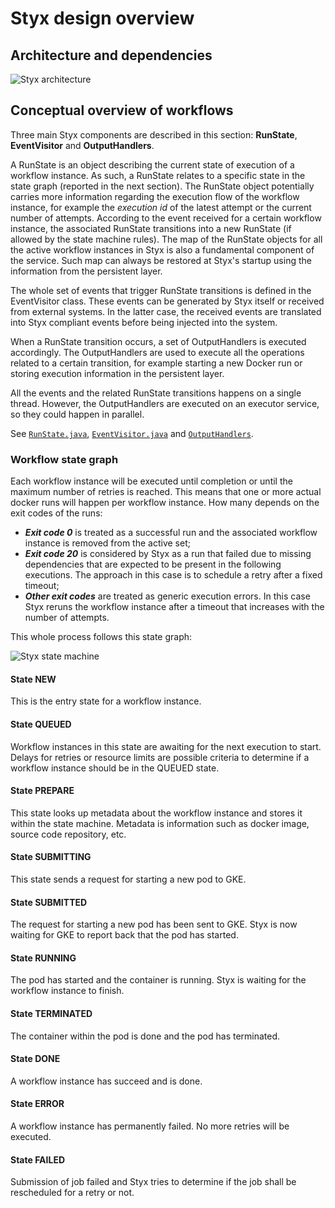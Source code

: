 # Styx design overview

## Architecture and dependencies

![Styx architecture](./styx-architecture.png)

## Conceptual overview of workflows

Three main Styx components are described in this section: **RunState**, **EventVisitor** and **OutputHandlers**.

A RunState is an object describing the current state of execution of a workflow instance. As such, a RunState relates to a specific state in the state graph (reported in the next section). The RunState object potentially carries more information regarding the execution flow of the workflow instance, for example the _execution id_ of the latest attempt or the current number of attempts.
According to the event received for a certain workflow instance, the associated RunState transitions into a new RunState (if allowed by the state machine rules).
The map of the RunState objects for all the active workflow instances in Styx is also a fundamental component of the service. Such map can always be restored at Styx's startup using the information from the persistent layer.

The whole set of events that trigger RunState transitions is defined in the EventVisitor class. These events can be generated by Styx itself or received from external systems. In the latter case, the received events are translated into Styx compliant events before being injected into the system.

When a RunState transition occurs, a set of OutputHandlers is executed accordingly. The OutputHandlers are used to execute all the operations related to a certain transition, for example starting a new Docker run or storing execution information in the persistent layer.

All the events and the related RunState transitions happens on a single thread. However, the OutputHandlers are executed on an executor service, so they could happen in parallel.


See [`RunState.java`](../styx-common/src/main/java/com/spotify/styx/state/RunState.java), [`EventVisitor.java`](../styx-common/src/main/java/com/spotify/styx/model/EventVisitor.java) and [`OutputHandlers`](../styx-scheduler-service/src/test/java/com/spotify/styx/state/handlers).

### Workflow state graph

Each workflow instance will be executed until completion or until the maximum number of retries is reached. This means that one or more actual docker runs will happen per workflow instance. How many depends on the exit codes of the runs:
- _**Exit code 0**_ is treated as a successful run and the associated workflow instance is removed from the active set;
- _**Exit code 20**_ is considered by Styx as a run that failed due to missing dependencies that are expected to be present in the following executions. The approach in this case is to schedule a retry after a fixed timeout;
- _**Other exit codes**_ are treated as generic execution errors. In this case Styx reruns the workflow instance after a timeout that increases with the number of attempts.

This whole process follows this state graph:

![Styx state machine](./state-graph.png)

#### State NEW

This is the entry state for a workflow instance.

#### State QUEUED

Workflow instances in this state are awaiting for the next execution to start.
Delays for retries or resource limits are possible criteria to determine
if a workflow instance should be in the QUEUED state.

#### State PREPARE

This state looks up metadata about the workflow instance and stores it
within the state machine. Metadata is information such as docker image,
source code repository, etc.

#### State SUBMITTING

This state sends a request for starting a new pod to GKE.

#### State SUBMITTED

The request for starting a new pod has been sent to GKE. Styx is now waiting
for GKE to report back that the pod has started.

#### State RUNNING

The pod has started and the container is running. Styx is
waiting for the workflow instance to finish.

#### State TERMINATED

The container within the pod is done and the pod has terminated.

#### State DONE

A workflow instance has succeed and is done.

#### State ERROR

A workflow instance has permanently failed. No more retries will be executed.

#### State FAILED

Submission of job failed and Styx tries to determine if the job shall
be rescheduled for a retry or not.
